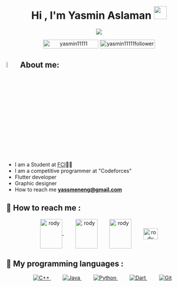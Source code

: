 <h1 align="center">Hi , I'm Yasmin Aslaman <img src="https://media.giphy.com/media/hvRJCLFzcasrR4ia7z/giphy.gif" width="35"></h1>

<a href="https://github.com/DenverCoder1/readme-typing-svg" style="display: block; margin: auto; text-align: center;">
  <img src="https://readme-typing-svg.herokuapp.com?font=Time+New+Roman&color=%23C8BK25&size=25&center=true&vCenter=true&width=600&height=100&lines=IT+Student;Competitive+Programmer;Flutter+developer;Graphic+designer;">
</a>

<p align="center"> 

<img src="https://komarev.com/ghpvc/?username=yasmin11111&label=Profile%20views&color=0047AB&style=plastic?" alt="yasmin11111" height=24px, width=150px/> 

<img src="https://img.shields.io/github/followers/yasmin11111?label=Followers&style=social" alt="yasmin11111followers"  height=24px, width=150px />

</p>

## <img src="https://i.pinimg.com/originals/3f/7e/4e/3f7e4eff7c96e9fe4b8b4b1ff3f7bdb5.gif" width="6.5%"> <strong>About me:</strong>      



 -  I am a Student at [FCI](https://l.facebook.com/l.php?u=http%3A%2F%2Fwww.eelu.edu.eg%2F%3Ffbclid%3DIwZXh0bgNhZW0CMTAAAR0i6DPAanyBLlSXufyPVa6zQHJNEL2ypmpPO-MAq8cmIWi9WNpc3966SAE_aem_0Oyb3L315ACZvHLuSljgJA&h=AT1WGts65cSrK6sn4E0jp34wxZ7kfpLh3hS24K0Yh66JitQyPT51AfqzqXY6xUjGxTeCFmtWf7pALSLg2E-b9oMMZK9h0km9YiXQ3LOkYLVFyytu1lJlrc1kMa3OTl4cGmmr&__tn__=%2Cd%3C%2CP-R&c[0]=AT1hDDqwkqTahMtEaKqRQCMEdrjAv1mVh_TDL_c6OX6cx0IWaJgiVsNWT-n6cnCN_yXnsLLLjTZ3izzRVQ2HbUQAtsE2Gkbw7XvA8eId-pph9b30tE_1yD7fgzbRchCZhFK124SeqGzbWuQluRSX0pGIgbe-mEU9_sSTv_lWS-P9tcDFc0qgjyeGaUvAlcWOq6kI-FFKoBii-hj4StasBxv-St85c7dtrmCotMJk3soc-L6KqTfdV80F6nw8CIwSxq6_B_GuQme80kJ0R6M0cQ)👨‍💻
 -  I am a competitive programmer at "Codeforces"
 -  Flutter developer
 -  Graphic designer
 -  How to reach me **yassmeneng@gmail.com**

## 🫶 How to reach me :

<p align="center">                        
<a href="https://codeforces.com/profile/yassmeneng6" target="blank"><img align="center" src="https://raw.githubusercontent.com/rahuldkjain/github-profile-readme-generator/master/src/images/icons/Social/codeforces.svg" alt="rody" height="80" width="60" />    </a>
  &emsp;&emsp;
<a href="https://www.facebook.com/profile.php?id=100084293391014" target="blank"><img align="center" src="https://raw.githubusercontent.com/rahuldkjain/github-profile-readme-generator/master/src/images/icons/Social/facebook.svg" alt="rody" height="80" width="60" /></a>&emsp;&emsp;
 <a href ="https://l.facebook.com/l.php?u=https%3A%2F%2Fwww.behance.net%2Fengyassmen%3Ffbclid%3DIwZXh0bgNhZW0CMTAAAR1m0_RdncHv-dAILWj0xzgzvfuy9r7x36OUV542qNLuTu9y35Grqx2ZcYA_aem_UDsVZxoIkMWf1j7CC7oMzw&h=AT1xB_ikdptj7csw1IF5zsSXOqkCK_MdbMjQvgY1Tu6_lxaQIjpeBxMxQXoUY_o7YpRYrGKY7rmLTjx9R05RM0fKbNBH_rnXv7_hRZXjGxl0ufPvf_X63PYw88SPdrqR142KGA" target = "balnk"><img align="center" src="https://raw.githubusercontent.com/rahuldkjain/github-profile-readme-generator/master/src/images/icons/Social/behance.svg" alt="rody" height="80" width="60" /></a>&emsp;&emsp;
  <a href="https://www.linkedin.com/public-profile/settings?lipi=urn%3Ali%3Apage%3Ad_flagship3_profile_self_edit_contact-info%3Be0owim8NQ7OuXrNIeDzxsA%3D%3D
  " target="blank">
  <img align="center" src="https://raw.githubusercontent.com/rahuldkjain/github-profile-readme-generator/master/src/images/icons/Social/linked-in-alt.svg" alt="rody" height="30" width="40" /></a>

</p>



## 🫶  My programming languages :
<p align="center"> 
  &emsp;
  <a href="https://www.w3schools.com/cpp/" target="_blank"> 
    <img alt="C++" src="https://img.shields.io/badge/C++%20-%2300599C.svg?style=plastic&logo=c%2B%2B&logoColor=white">
  </a> 
  &emsp;&emsp;
  <a href="https://www.java.com" target="_blank"> 
    <img alt="Java" src="https://img.shields.io/badge/Java-%23007396.svg?style=plastic&logo=java&logoColor=white">
  </a>
  &emsp;&emsp;
   <a href="https://www.python.org" target="_blank">
    <img alt="Python" src="https://img.shields.io/badge/Python%20-%2314354C.svg?style=plastic&logo=python&logoColor=white">
  </a>
 &emsp;&emsp;
   <a href="https://www.dart.org" target="_blank">
    <img alt="Dart" src="https://img.shields.io/badge/Dart%20-%2314354C.svg?style=plastic&logo=dart&logoColor=white">
  </a>
 &emsp;&emsp;
   <a href="https://www.git.org" target="_blank">
    <img alt="Git" src="https://img.shields.io/badge/Git%20-%2314354C.svg?style=plastic&logo=git&logoColor=white">
  </a>
</p>

